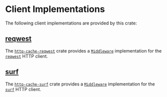 # Client Implementations

The following client implementations are provided by this crate:

## [reqwest](./reqwest.md)

The [`http-cache-reqwest`](https://github.com/06chaynes/http-cache/tree/latest/http-cache-reqwest) crate provides a [`Middleware`](https://docs.rs/http-cache/latest/http_cache/trait.Middleware.html) implementation for the [`reqwest`](https://github.com/seanmonstar/reqwest) HTTP client.

## [surf](./surf.md)

The [`http-cache-surf`](https://github.com/06chaynes/http-cache/tree/latest/http-cache-surf) crate provides a [`Middleware`](https://docs.rs/http-cache/latest/http_cache/trait.Middleware.html) implementation for the [`surf`](https://github.com/http-rs/surf) HTTP client.
